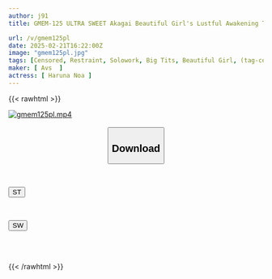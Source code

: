 ```yaml
---
author: j91
title: GMEM-125 ULTRA SWEET Akagai Beautiful Girl's Lustful Awakening To Pleasure Hell ~ Cruel Orgasmic Orgasm ~ Aoi Hazuki

url: /v/gmem125pl
date: 2025-02-21T16:22:00Z
image: "gmem125pl.jpg"
tags: [Censored, Restraint, Solowork, Big Tits, Beautiful Girl, (tag-censored)	]
maker: [ Avs  ]
actress: [ Haruna Noa ]
---
```



{{< rawhtml >}}

<div class="video" data-videoid="zkVpGb6pRrCYZqj">
    <a href="javascript:;">
        <img src="/v/gmem125pl/gmem125pl.jpg" width="WIDTH" height="HEIGHT" alt="gmem125pl.mp4" loading="lazy">
    </a>
</div>

<script type="text/javascript" src="https://j91.asia/asset/on-demand-st.js"></script>

<br>
  <link rel="stylesheet" href="https://j91.asia/asset/bs5.css">
  
  <center>
  <button class="btn btn-primary" type="button" data-bs-toggle="collapse" data-bs-target=".multi-collapse" aria-expanded="false" aria-controls="multiCollapseExample1 multiCollapseExample2"><h2>Download</h2></button></center>
</p>
<div class="row">
  <div class="col">
    <div class="collapse multi-collapse" id="multiCollapseExample1">
      <div class="card card-body">
	      	      <br>
<div class="buttons">  
<p><a href="/v/gmem125pl/st.html" target="_blank"><button class="btn-hover color-3"><i class="fa fa-download"></i> ST</button></a></p></div>
    </div>
  </div>
</div>
  <div class="col">
    <div class="collapse multi-collapse" id="multiCollapseExample2">
      <div class="card card-body">
	      <br>
<div class="buttons">
<p><a href="/v/gmem125pl/sw.html" target="_blank"><button class="btn-hover color-2"><i class="fa fa-download"></i> SW</button></a></p></div>
<br><br>
      </div>
    </div>
  </div>
</div>

{{< /rawhtml >}}